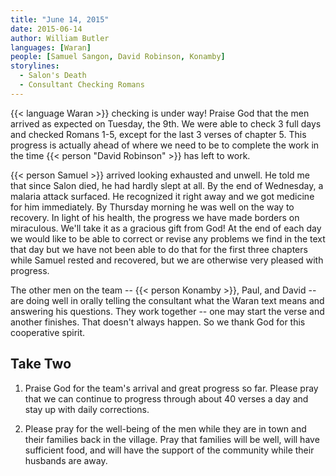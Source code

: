 ```yaml
---
title: "June 14, 2015"
date: 2015-06-14
author: William Butler
languages: [Waran]
people: [Samuel Sangon, David Robinson, Konamby]
storylines:
  - Salon's Death
  - Consultant Checking Romans
---
```


{{< language Waran >}} checking is under way! Praise God that the men arrived as expected on Tuesday, the 9th. We were able to check 3 full days and checked Romans 1-5, except for the last 3 verses of chapter 5. This progress is actually ahead of where we need to be to complete the work in the time {{< person "David Robinson" >}} has left to work.

{{< person Samuel >}} arrived looking exhausted and unwell. He told me that since Salon died, he had hardly slept at all. By the end of Wednesday, a malaria attack surfaced. He recognized it right away and we got medicine for him immediately. By Thursday morning he was well on the way to recovery. In light of his health, the progress we have made borders on miraculous. We'll take it as a gracious gift from God! At the end of each day we would like to be able to correct or revise any problems we find in the text that day but we have not been able to do that for the first three chapters while Samuel rested and recovered, but we are otherwise very pleased with progress.

The other men on the team -- {{< person Konamby >}}, Paul, and David -- are doing well in orally telling the consultant what the Waran text means and answering his questions. They work together -- one may start the verse and another finishes. That doesn't always happen. So we thank God for this cooperative spirit.

## Take Two

1. Praise God for the team's arrival and great progress so far. Please pray that we can continue to progress through about 40 verses a day and stay up with daily corrections.

2. Please pray for the well-being of the men while they are in town and their families back in the village. Pray that families will be well, will have sufficient food, and will have the support of the community while their husbands are away.
